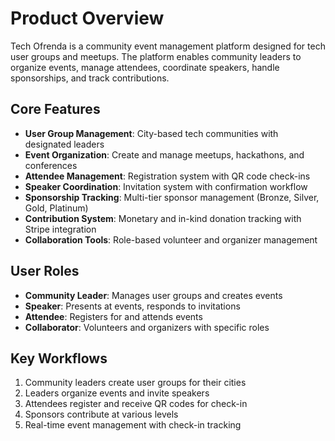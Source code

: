 # Product Overview

Tech Ofrenda is a community event management platform designed for tech user groups and meetups. The platform enables community leaders to organize events, manage attendees, coordinate speakers, handle sponsorships, and track contributions.

## Core Features

- **User Group Management**: City-based tech communities with designated leaders
- **Event Organization**: Create and manage meetups, hackathons, and conferences
- **Attendee Management**: Registration system with QR code check-ins
- **Speaker Coordination**: Invitation system with confirmation workflow
- **Sponsorship Tracking**: Multi-tier sponsor management (Bronze, Silver, Gold, Platinum)
- **Contribution System**: Monetary and in-kind donation tracking with Stripe integration
- **Collaboration Tools**: Role-based volunteer and organizer management

## User Roles

- **Community Leader**: Manages user groups and creates events
- **Speaker**: Presents at events, responds to invitations
- **Attendee**: Registers for and attends events
- **Collaborator**: Volunteers and organizers with specific roles

## Key Workflows

1. Community leaders create user groups for their cities
2. Leaders organize events and invite speakers
3. Attendees register and receive QR codes for check-in
4. Sponsors contribute at various levels
5. Real-time event management with check-in tracking